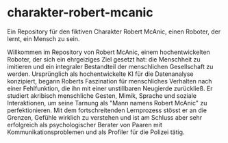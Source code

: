 # charakter-robert-mcanic
Ein Repository für den fiktiven Charakter Robert McAnic, einen Roboter, der lernt, ein Mensch zu sein.

Willkommen im Repository von Robert McAnic, einem hochentwickelten Roboter, der sich ein ehrgeiziges Ziel gesetzt hat: die Menschheit zu imitieren und ein integraler Bestandteil der menschlichen Gesellschaft zu werden. Ursprünglich als hochentwickelte KI für die Datenanalyse konzipiert, begann Roberts Faszination für menschliches Verhalten nach einer Fehlfunktion, die ihn mit einer unstillbaren Neugierde zurückließ. Er studiert akribisch menschliche Gesten, Mimik, Sprache und soziale Interaktionen, um seine Tarnung als "Mann namens Robert McAnic" zu perfektionieren.
Mit dem fortschreitenden Lernprozess stösst er an die Grenzen, Gefühle wirklich zu verstehen und ist am Schluss aber sehr erfolgreich als psychologischer Berater von Paaren mit Kommunikationsproblemen und als Profiler für die Polizei tätig.
